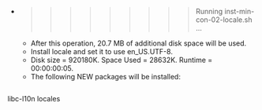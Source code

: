 * >>>>>>>>> Running inst-min-con-02-locale.sh ...
  * After this operation, 20.7 MB of additional disk space will be used.
  * Install locale and set it to use en_US.UTF-8.
  * Disk size = 920180K. Space Used = 28632K. Runtime = 00:00:00:05.
  * The following NEW packages will be installed:
  ```bash
libc-l10n locales
  ```
